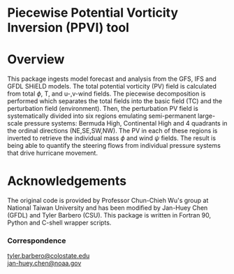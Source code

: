 # Piecewise Potential Vorticity Inversion (PPVI) tool

# Overview
This package ingests model forecast and analysis from the GFS, IFS and GFDL SHiELD models. The total potential vorticity (PV) field is calculated from total $\phi$, T, and u-,v-wind fields. The piecewise decomposition is performed which separates the total fields into the basic field (TC) and the perturbation field (environment). Then, the perturbation PV field is systematically divided into six regions emulating semi-permanent large-scale pressure systems: Bermuda High, Continental High and 4 quadrants in the ordinal directions (NE,SE,SW,NW). The PV in each of these regions is inverted to retrieve the individual mass $\phi$ and wind $\psi$ fields. The result is being able to quantify the steering flows from individual pressure systems that drive hurricane movement. 

# Acknowledgements
The original code is provided by Professor Chun-Chieh Wu's group at National Taiwan University and has been modified by Jan-Huey Chen (GFDL) and Tyler Barbero (CSU).
This package is written in Fortran 90, Python and C-shell wrapper scripts.

### Correspondence
tyler.barbero@colostate.edu\
jan-huey.chen@noaa.gov
